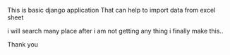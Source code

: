This is basic django application That can help to import data from excel sheet 

i will search many place after i am not getting any thing i finally make this..

Thank you
